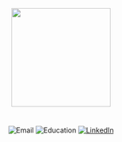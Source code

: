 


<div id="header" align="center">
  <img src="https://www.piranhaprofits.com/hubfs/Avater%20Course%20Icon%204-1.png" width="200"/>

  #
  <div id="badges">
    <img src="https://img.shields.io/badge/norah@purdue.edu-white?style=for-the-badge&logo=microsoft-outlook&logoColor=lightgrey" alt="Email"/>
    <img src="https://img.shields.io/badge/Purdue University-white?style=for-the-badge&logo=readthedocs&logoColor=lightgrey" alt="Education"/>
  <a href="https://www.linkedin.com/in/norahmiller/">
    <img src="https://img.shields.io/badge/LinkedIn-lightgrey?style=for-the-badge&logo=linkedin&logoColor=white" alt="LinkedIn"/>
  </div>
</div>




<!--
**norahmiller/norahmiller** is a ✨ _special_ ✨ repository because its `README.md` (this file) appears on your GitHub profile.

Here are some ideas to get you started:

- 🔭 I’m currently working on ...
- 🌱 I’m currently learning ...
- 👯 I’m looking to collaborate on ...
- 🤔 I’m looking for help with ...
- 💬 Ask me about ...
- 📫 How to reach me: ...
- 😄 Pronouns: ...
- ⚡ Fun fact: ...
-->
